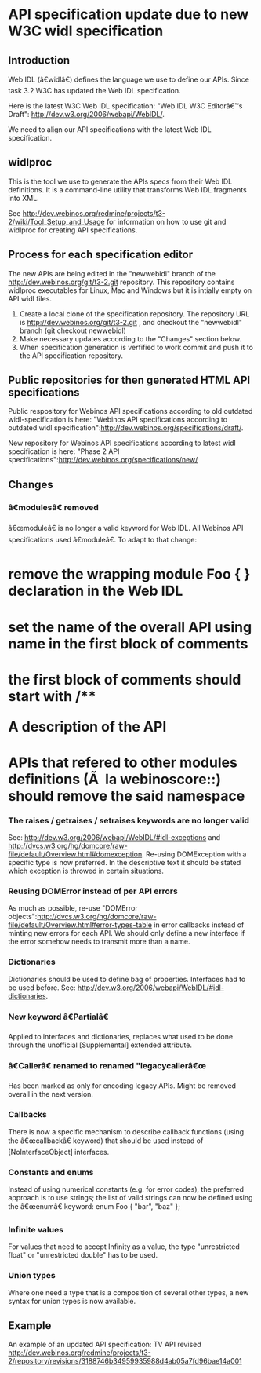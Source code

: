 API specification update due to new W3C widl specification
==========================================================

Introduction
------------

Web IDL (â€widlâ€) defines the language we use to define our APIs. Since task 3.2 W3C has updated the Web IDL specification.

Here is the latest W3C Web IDL specification: "Web IDL W3C Editorâ€™s Draft": http://dev.w3.org/2006/webapi/WebIDL/.

We need to align our API specifications with the latest Web IDL specification.

widlproc
--------

This is the tool we use to generate the APIs specs from their Web IDL definitions. It is a command-line utility that transforms Web IDL fragments into XML.

See http://dev.webinos.org/redmine/projects/t3-2/wiki/Tool_Setup_and_Usage for information on how to use git and widlproc for creating API specifications.

Process for each specification editor
-------------------------------------

The new APIs are being edited in the "newwebidl" branch of the http://dev.webinos.org/git/t3-2.git repository. This repository contains widlproc executables for Linux, Mac and Windows but it is intially empty on API widl files.

1.  Create a local clone of the specification repository. The repository URL is http://dev.webinos.org/git/t3-2.git , and checkout the "newwebidl" branch (git checkout newwebidl)
2.  Make necessary updates according to the "Changes" section below.
3.  When specification generation is verfified to work commit and push it to the API specification repository.

Public repositories for then generated HTML API specifications
--------------------------------------------------------------

Public respository for Webinos API specifications according to old outdated widl-specification is here: "Webinos API specifications according to outdated widl specification":http://dev.webinos.org/specifications/draft/.

New repository for Webinos API specifications according to latest widl specification is here: "Phase 2 API specifications":http://dev.webinos.org/specifications/new/

Changes
-------

### â€modulesâ€ removed

â€œmoduleâ€ is no longer a valid keyword for Web IDL. All Webinos API specifications used â€moduleâ€. To adapt to that change:
# remove the wrapping module Foo { } declaration in the Web IDL
# set the name of the overall API using name in the first block of comments
# the first block of comments should start with /**<p>A description of the API</p>
# APIs that refered to other modules definitions (Ã  la webinoscore::) should remove the said namespace

### The raises / getraises / setraises keywords are no longer valid

See: http://dev.w3.org/2006/webapi/WebIDL/#idl-exceptions and http://dvcs.w3.org/hg/domcore/raw-file/default/Overview.html#domexception. Re-using DOMException with a specific type is now preferred. In the descriptive text it should be stated which exception is throwed in certain situations.

### Reusing DOMError instead of per API errors

As much as possible, re-use "DOMError objects":http://dvcs.w3.org/hg/domcore/raw-file/default/Overview.html#error-types-table in error callbacks instead of minting new errors for each API. We should only define a new interface if the error somehow needs to transmit more than a name.

### Dictionaries

Dictionaries should be used to define bag of properties. Interfaces had to be used before.
See: http://dev.w3.org/2006/webapi/WebIDL/#idl-dictionaries.

### New keyword â€Partialâ€

Applied to interfaces and dictionaries, replaces what used to be done through the unofficial [Supplemental] extended attribute.

### â€Callerâ€ renamed to renamed "legacycallerâ€œ

Has been marked as only for encoding legacy APIs. Might be removed overall in the next version.

### Callbacks

There is now a specific mechanism to describe callback functions (using the â€œcallbackâ€ keyword) that should be used instead of [NoInterfaceObject] interfaces.

### Constants and enums

Instead of using numerical constants (e.g. for error codes), the preferred approach is to use strings; the list of valid strings can now be defined using the â€œenumâ€ keyword: enum Foo { "bar", "baz" };

### Infinite values

For values that need to accept Infinity as a value, the type "unrestricted float" or "unrestricted double" has to be used.

### Union types

Where one need a type that is a composition of several other types, a new syntax for union types is now available.

Example
-------

An example of an updated API specification: TV API revised http://dev.webinos.org/redmine/projects/t3-2/repository/revisions/3188746b34959935988d4ab05a7fd96bae14a001

